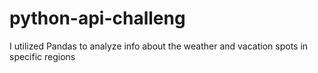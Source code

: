 # python-api-challeng
I utilized Pandas to analyze info about the weather and vacation spots in specific regions 
